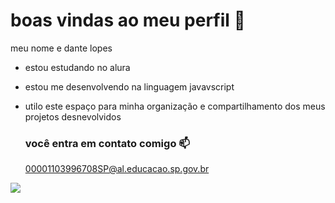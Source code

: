 # boas vindas ao meu perfil 💙

meu nome e dante lopes

- estou estudando no alura
- estou me desenvolvendo na linguagem javavscript
- utilo este espaço para minha organização e compartilhamento dos meus projetos desnevolvidos

  ### você entra em contato comigo 📫

  00001103996708SP@al.educacao.sp.gov.br



![](https://tenor.com/pt-BR/view/menglanpanda-menglan-panda-qu%E1%BA%ABy-yeah-yeah-gif-329536626238195365)
  
